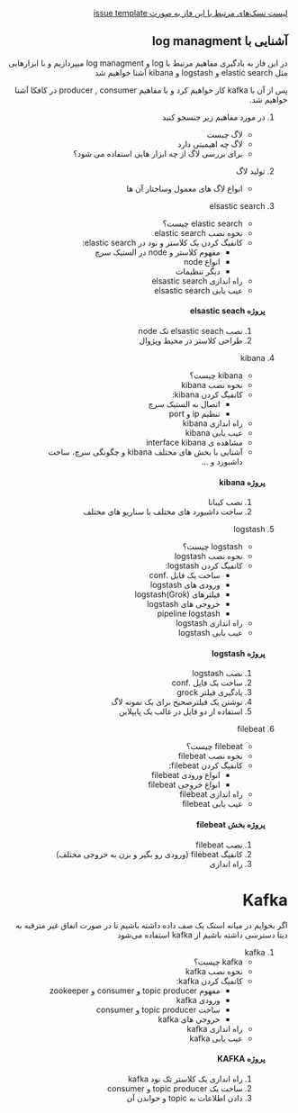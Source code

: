 <div dir="rtl" text-align='right'>

[لیست تسک‌های مرتبط با این فاز به صورت issue template](./issue-Phase03.md)

## آشنایی با log managment
در این فاز به یادگیری مفاهیم مرتبط با log و log managment میپردازیم و با ابزارهایی مثل elastic search  و  logstash  و kibana آشنا خواهیم شد

پس از آن با kafka کار خواهیم کرد  و با مفاهیم producer , consumer  در کافکا آشنا خواهیم شد.

 1. در مورد مفاهیم زیر جتسجو کنید
    - لاگ چیست
    - لاگ چه اهیمیتی دارد
    - برای بررسی لاگ از چه ابزار هایی استفاده می شود؟


 1. تولید لاگ
    - انواع لاگ های معمول وساختار آن ها

 1. elsastic search
    - elastic search چیست؟
    - نحوه نصب elastic search
    - کانفیگ کردن یک کلاستر و نود در elastic search:
        - مفهوم کلاستر و node در الستیک سرچ
        - انواع node
        - دیگر تنظیمات
    - راه اندازی elsastic search
    - عیب یابی elsastic search 
    #### پروژه elsastic seach
    1. نصب elsastic seach تک node
    1. طراحی کلاستر در محیط ویژوال
    

 1. kibana
    - kibana چیست؟
    - نحوه نصب kibana
    - کانفیگ کردن kibana:
        - اتصال به الستیک سرچ
        - تنظیم ip و port
    - راه اندازی kibana
    - عیب یابی kibana
    - مشاهده ی interface kibana
    - آشنایی با بخش های مختلف kibana و چگونگی سرچ، ساخت داشبورد و ...
    #### پروژه kibana
    1. نصب کیبانا
    1. ساخت داشبورد های مختلف با سناریو های مختلف    



 1. logstash
    - logstash چیست؟
    - نحوه نصب logstash
    - کانفیگ کردن logstash:
        - ساخت یک فایل .conf
        - ورودی های logstash
        - فیلترهای logstash(Grok)
        - خروجی های logstash
        - pipeline logstash
    - راه اندازی logstash
    - عیب یابی logstash 
    #### پروژه logstash
    1. نصب logstash
    1. ساخت یک فایل .conf
    1. یادگیری فیلتر grock
    1. نوشتن یک فیلترصحیح برای یک نمونه لاگ
    1. استفاده از دو فایل در غالب یک پایپلاین

 1. filebeat
    - filebeat چیست؟
    - نحوه نصب filebeat
    - کانفیگ کردن filebeat:
        - انواع ورودی filebeat
        - انواع خروجی filebeat
    - راه اندازی filebeat
    - عیب یابی filebeat
    #### پروژه بخش filebeat
    1. نصب filebeat
    1. کانفیگ filebeat (ورودی رو بگیر و بزن به خروجی مختلف)
    1. راه اندازی



    

# Kafka

اگر بخوایم در میانه استک یک صف داده داشته باشیم تا در صورت اتفاق غیر مترقبه به دیتا دسترسی داشته باشیم از kafka استفاده می‌شود


 1. kafka
    - kafka چیست؟
    - نحوه نصب kafka
    - کانفیگ کردن kafka:
        - مفهوم topic producer و consumer و zookeeper
        - ورودی kafka
        - ساخت topic producer و consumer
        - خروجی های kafka
    - راه اندازی kafka
    - عیب یابی kafka
    #### پروژه KAFKA
    1. راه اندازی یک کلاستر تک نود kafka
    1. ساخت یک topic producer و consumer
    1. دادن اطلاعات به topic و خواندن آن 




